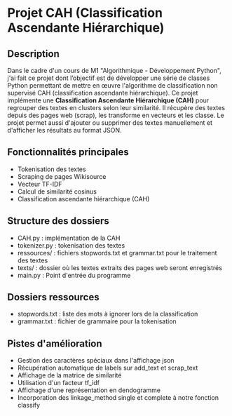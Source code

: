 # Projet CAH (Classification Ascendante Hiérarchique)

## Description

Dans le cadre d'un cours de M1 "Algorithmique - Développement Python", j'ai fait ce projet dont l’objectif est de développer une série de classes Python permettant de mettre en œuvre l'algorithme de classification non supervisé CAH (classification ascendante hiérarchique).
Ce projet implémente une **Classification Ascendante Hiérarchique (CAH)** pour regrouper des textes en clusters selon leur similarité. Il récupère des textes depuis des pages web (scrap), les transforme en vecteurs et les classe. Le projet permet aussi d'ajouter ou supprimer des textes manuellement et d'afficher les résultats au format JSON.


## Fonctionnalités principales

- Tokenisation des textes
- Scraping de pages Wikisource
- Vecteur TF-IDF
- Calcul de similarité cosinus
- Classification ascendante hiérarchique (CAH)


## Structure des dossiers

- CAH.py : implémentation de la CAH
- tokenizer.py : tokenisation des textes
- ressources/ : fichiers stopwords.txt et grammar.txt pour le traitement des textes
- texts/ : dossier où les textes extraits des pages web seront enregistrés
- main.py : Point d'entrée du programme


## Dossiers ressources

- stopwords.txt : liste des mots à ignorer lors de la classification
- grammar.txt : fichier de grammaire pour la tokenisation


## Pistes d'amélioration

  - Gestion des caractères spéciaux dans l'affichage json
  - Récupération automatique de labels sur add_text et scrap_text
  - Affichage de la matrice de similarité
  - Utilisation d'un facteur tf_idf
  - Affichage d'une représentation en dendogramme
  - Incorporation des linkage_method single et complete à notre fonction classify
